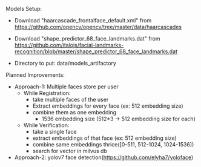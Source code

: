 Models Setup:

* Download "haarcascade_frontalface_default.xml" from https://github.com/opencv/opencv/tree/master/data/haarcascades
* Download "shape_predictor_68_face_landmarks.dat" from https://github.com/italojs/facial-landmarks-recognition/blob/master/shape_predictor_68_face_landmarks.dat

* Directory to put: data/models_artifactory


Planned Improvements:
* Approach-1: Multiple faces store per user
    * While Registration:
        * take multiple faces of the user
        * Extract embeddings for every face (ex: 512 embedding size)
        * combine them as one embedding
            * 1536 embedding size (512*3 -> 512 embedding size for each)
    * While Verification:
        * take a single face
        * extract embeddings of that face (ex: 512 embedding size)
        * combine same embeddings thrice([0-511, 512-1024, 1024-1536])
        * search for vector in milvus db
* Approach-2: yolov7 face detection(https://github.com/elyha7/yoloface)